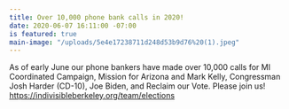 ```yaml
---
title: Over 10,000 phone bank calls in 2020!
date: 2020-06-07 16:11:00 -07:00
is featured: true
main-image: "/uploads/5e4e17238711d248d53b9d76%20(1).jpeg"
---
```


As of early June our phone bankers have made over 10,000 calls for MI Coordinated Campaign, Mission for Arizona and Mark Kelly, Congressman Josh Harder (CD-10), Joe Biden, and Reclaim our Vote.  Please join us! https://indivisibleberkeley.org/team/elections